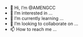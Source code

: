 - 👋 Hi, I’m @AMENGCC
- 👀 I’m interested in ...
- 🌱 I’m currently learning ...
- 💞️ I’m looking to collaborate on ...
- 📫 How to reach me ...

<!---
AMENGCC/AMENGCC is a ✨ special ✨ repository because its `README.md` (this file) appears on your GitHub profile.
You can click the Preview link to take a look at your changes.
--->
